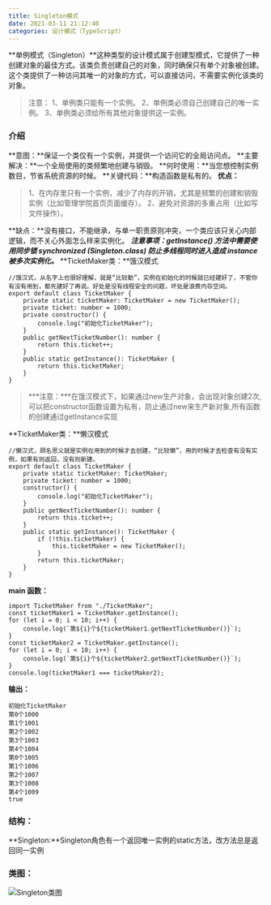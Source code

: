 ```yaml
---
title: Singleton模式
date: 2021-03-11 21:12:40
categories: 设计模式（TypeScript）
---
```

**单例模式（Singleton）**这种类型的设计模式属于创建型模式，它提供了一种创建对象的最佳方式。该类负责创建自己的对象，同时确保只有单个对象被创建。这个类提供了一种访问其唯一的对象的方式，可以直接访问，不需要实例化该类的对象。
>注意：
>1、单例类只能有一个实例。
>2、单例类必须自己创建自己的唯一实例。
>3、单例类必须给所有其他对象提供这一实例。
### 介绍
**意图：**保证一个类仅有一个实例，并提供一个访问它的全局访问点。
**主要解决：**一个全局使用的类频繁地创建与销毁。
**何时使用：**当您想控制实例数目，节省系统资源的时候。
**关键代码：**构造函数是私有的。
**优点：**
>1、在内存里只有一个实例，减少了内存的开销，尤其是频繁的创建和销毁实例（比如管理学院首页页面缓存）。
>2、避免对资源的多重占用（比如写文件操作）。

**缺点：**没有接口，不能继承，与单一职责原则冲突，一个类应该只关心内部逻辑，而不关心外面怎么样来实例化。
***注意事项：getInstance() 方法中需要使用同步锁 synchronized (Singleton.class) 防止多线程同时进入造成 instance 被多次实例化。***
**TicketMaker类：**饿汉模式
```
//饿汉式，从名字上也很好理解，就是“比较勤”，实例在初始化的时候就已经建好了，不管你有没有用到，都先建好了再说。好处是没有线程安全的问题，坏处是浪费内存空间。
export default class TicketMaker {
    private static ticketMaker: TicketMaker = new TicketMaker();
    private ticket: number = 1000;
    private constructor() {
        console.log("初始化TicketMaker");
    }
    public getNextTicketNumber(): number {
        return this.ticket++;
    }
    public static getInstance(): TicketMaker {
        return this.ticketMaker;
    }
}
```
>***注意：***在饿汉模式下，如果通过new生产对象，会出现对象创建2次,可以把constructor函数设置为私有，防止通过new来生产新对象,所有函数的创建通过getInstance实现

**TicketMaker类：**懒汉模式
```
//懒汉式，顾名思义就是实例在用到的时候才去创建，“比较懒”，用的时候才去检查有没有实例，如果有则返回，没有则新建。
export default class TicketMaker {
    private static ticketMaker: TicketMaker;
    private ticket: number = 1000;
    constructor() {
        console.log("初始化TicketMaker");
    }
    public getNextTicketNumber(): number {
        return this.ticket++;
    }
    public static getInstance(): TicketMaker {
        if (!this.ticketMaker) {
            this.ticketMaker = new TicketMaker();
        }
        return this.ticketMaker;
    }
}
```
**main 函数：**
```
import TicketMaker from "./TicketMaker";
const ticketMaker1 = TicketMaker.getInstance();
for (let i = 0; i < 10; i++) {
    console.log(`第${i}个${ticketMaker1.getNextTicketNumber()}`);
}
const ticketMaker2 = TicketMaker.getInstance();
for (let i = 0; i < 10; i++) {
    console.log(`第${i}个${ticketMaker2.getNextTicketNumber()}`);
}
console.log(ticketMaker1 === ticketMaker2);
```
**输出：**
```
初始化TicketMaker
第0个1000
第1个1001
第2个1002
第3个1003
第4个1004
第0个1005
第1个1006
第2个1007
第3个1008
第4个1009
true
```
### 结构：
**Singleton:**Singleton角色有一个返回唯一实例的static方法，改方法总是返回同一实例
### 类图：
![Singleton类图](https://upload-images.jianshu.io/upload_images/5180339-a9aade0286215a70.png?imageMogr2/auto-orient/strip|imageView2/2/w/246/format/webp)
